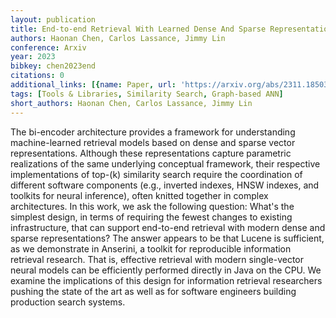 ```yaml
---
layout: publication
title: End-to-end Retrieval With Learned Dense And Sparse Representations Using Lucene
authors: Haonan Chen, Carlos Lassance, Jimmy Lin
conference: Arxiv
year: 2023
bibkey: chen2023end
citations: 0
additional_links: [{name: Paper, url: 'https://arxiv.org/abs/2311.18503'}]
tags: [Tools & Libraries, Similarity Search, Graph-based ANN]
short_authors: Haonan Chen, Carlos Lassance, Jimmy Lin
---
```

The bi-encoder architecture provides a framework for understanding
machine-learned retrieval models based on dense and sparse vector
representations. Although these representations capture parametric realizations
of the same underlying conceptual framework, their respective implementations
of top-\(k\) similarity search require the coordination of different software
components (e.g., inverted indexes, HNSW indexes, and toolkits for neural
inference), often knitted together in complex architectures. In this work, we
ask the following question: What's the simplest design, in terms of requiring
the fewest changes to existing infrastructure, that can support end-to-end
retrieval with modern dense and sparse representations? The answer appears to
be that Lucene is sufficient, as we demonstrate in Anserini, a toolkit for
reproducible information retrieval research. That is, effective retrieval with
modern single-vector neural models can be efficiently performed directly in
Java on the CPU. We examine the implications of this design for information
retrieval researchers pushing the state of the art as well as for software
engineers building production search systems.